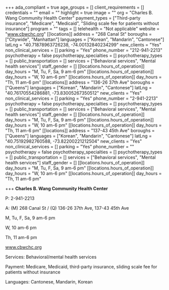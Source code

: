 +++
ada_compliant = true
age_groups = []
client_requirements = []
credentials = ""
email = ""
highlight = true
image = ""
org = "Charles B. Wang Community Health Center"
payment_types = ["Third-party insurance", "Medicare", "Medicaid", "Sliding scale fee for patients without insurance"]
program = ""
tags = []
telehealth = "Not applicable"
website = "www.cbwchc.org"
[[locations]]
address = "268 Canal St"
boroughs = ["Citywide", "Manhattan"]
languages = ["Korean", "Mandarin", "Cantonese"]
latLng = "40.71878963726238, -74.00132840234299"
new_clients = "Yes"
non_clinical_services = []
parking = "Yes"
phone_number = "212-941-2213"
psychotherapy = false
psychotherapy_specialties = []
psychotherapy_types = []
public_transportation = []
services = ["Behavioral services", "Mental health services"]
staff_gender = []
[[locations.hours_of_operation]]
day_hours = "M, Tu, F, Sa, 9 am-6 pm"
[[locations.hours_of_operation]]
day_hours = "W, 10 am-6 pm"
[[locations.hours_of_operation]]
day_hours = "Th, 11 am-6 pm"
[[locations]]
address = "136-26 37th Ave"
boroughs = ["Queens"]
languages = ["Korean", "Mandarin", "Cantonese"]
latLng = "40.76170554286881, -73.83005267350512"
new_clients = "Yes"
non_clinical_services = []
parking = "Yes"
phone_number = "2-941-2213"
psychotherapy = false
psychotherapy_specialties = []
psychotherapy_types = []
public_transportation = []
services = ["Behavioral services", "Mental health services"]
staff_gender = []
[[locations.hours_of_operation]]
day_hours = "M, Tu, F, Sa, 9 am-6 pm"
[[locations.hours_of_operation]]
day_hours = "W, 10 am-6 pm"
[[locations.hours_of_operation]]
day_hours = "Th, 11 am-6 pm"
[[locations]]
address = "137-43 45th Ave"
boroughs = ["Queens"]
languages = ["Korean", "Mandarin", "Cantonese"]
latLng = "40.75192982760588, -73.82200221212504"
new_clients = "Yes"
non_clinical_services = []
parking = "Yes"
phone_number = ""
psychotherapy = false
psychotherapy_specialties = []
psychotherapy_types = []
public_transportation = []
services = ["Behavioral services", "Mental health services"]
staff_gender = []
[[locations.hours_of_operation]]
day_hours = "M, Tu, F, Sa, 9 am-6 pm"
[[locations.hours_of_operation]]
day_hours = "W, 10 am-6 pm"
[[locations.hours_of_operation]]
day_hours = "Th, 11 am-6 pm"

+++
**Charles B. Wang Community Health Center**

P: 2-941-2213

A: (M) 268 Canal St / (Q) 136-26 37th Ave, 137-43 45th Ave

M, Tu, F, Sa, 9 am-6 pm

W, 10 am-6 pm

Th, 11 am-6 pm

www.cbwchc.org

Services: Behavioral/mental health services

Payment: Medicare, Medicaid, third-party insurance, sliding scale fee for patients without insurance

Languages: Cantonese, Mandarin, Korean